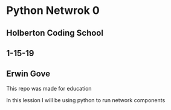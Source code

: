 # Python Netwrok 0
## Holberton Coding School
## 1-15-19
## Erwin Gove
This repo was made for education

In this lession I will be using python to run network components
